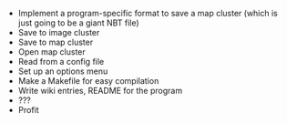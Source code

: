 * Implement a program-specific format to save a map cluster (which is just going to be a giant NBT file)
* Save to image cluster
* Save to map cluster
* Open map cluster
* Read from a config file
* Set up an options menu
* Make a Makefile for easy compilation
* Write wiki entries, README for the program
* ???
* Profit
